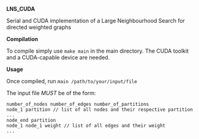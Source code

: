 **LNS_CUDA**

Serial and CUDA implementation of a Large Neighbourhood Search for directed weighted graphs

**Compilation**

To compile simply use
`make main` 
in the main directory.
The CUDA toolkit and a CUDA-capable device are needed.



**Usage**

Once compiled, run `main /path/to/your/input/file`

The input file *MUST* be of the form:
```
number_of_nodes number_of_edges number_of_partitions
node_1 partition // list of all nodes and their respective partition
...
node_end partition
node_1 node_1 weight // list of all edges and their weight
...
```
